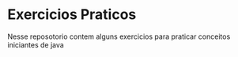 # Exercicios Praticos
Nesse reposotorio contem alguns exercicios para praticar conceitos iniciantes de java